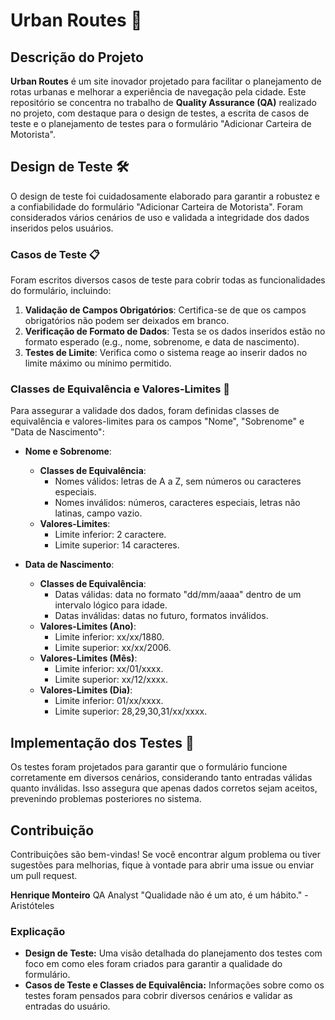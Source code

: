 # Urban Routes 🌆

## Descrição do Projeto

**Urban Routes** é um site inovador projetado para facilitar o planejamento de rotas urbanas e melhorar a experiência de navegação pela cidade. Este repositório se concentra no trabalho de **Quality Assurance (QA)** realizado no projeto, com destaque para o design de testes, a escrita de casos de teste e o planejamento de testes para o formulário "Adicionar Carteira de Motorista".

## Design de Teste 🛠️

O design de teste foi cuidadosamente elaborado para garantir a robustez e a confiabilidade do formulário "Adicionar Carteira de Motorista". Foram considerados vários cenários de uso e validada a integridade dos dados inseridos pelos usuários.

### Casos de Teste 📋

Foram escritos diversos casos de teste para cobrir todas as funcionalidades do formulário, incluindo:

1. **Validação de Campos Obrigatórios**: Certifica-se de que os campos obrigatórios não podem ser deixados em branco.
2. **Verificação de Formato de Dados**: Testa se os dados inseridos estão no formato esperado (e.g., nome, sobrenome, e data de nascimento).
3. **Testes de Limite**: Verifica como o sistema reage ao inserir dados no limite máximo ou mínimo permitido.

### Classes de Equivalência e Valores-Limites 📐

Para assegurar a validade dos dados, foram definidas classes de equivalência e valores-limites para os campos "Nome", "Sobrenome" e "Data de Nascimento":

- **Nome e Sobrenome**:
  - **Classes de Equivalência**: 
    - Nomes válidos: letras de A a Z, sem números ou caracteres especiais.
    - Nomes inválidos: números, caracteres especiais, letras não latinas, campo vazio.
  - **Valores-Limites**:
    - Limite inferior: 2 caractere.
    - Limite superior: 14 caracteres.
  
- **Data de Nascimento**:
  - **Classes de Equivalência**:
    - Datas válidas: data no formato "dd/mm/aaaa" dentro de um intervalo lógico para idade.
    - Datas inválidas: datas no futuro, formatos inválidos.
  - **Valores-Limites (Ano)**:
    - Limite inferior: xx/xx/1880.
    - Limite superior: xx/xx/2006.
  - **Valores-Limites (Mês)**:
    - Limite inferior: xx/01/xxxx.
    - Limite superior: xx/12/xxxx.
  - **Valores-Limites (Dia)**:
    - Limite inferior: 01/xx/xxxx.
    - Limite superior: 28,29,30,31/xx/xxxx.

## Implementação dos Testes 🧪

Os testes foram projetados para garantir que o formulário funcione corretamente em diversos cenários, considerando tanto entradas válidas quanto inválidas. Isso assegura que apenas dados corretos sejam aceitos, prevenindo problemas posteriores no sistema.

## Contribuição

Contribuições são bem-vindas! Se você encontrar algum problema ou tiver sugestões para melhorias, fique à vontade para abrir uma issue ou enviar um pull request.

**Henrique Monteiro**
QA Analyst
"Qualidade não é um ato, é um hábito." - Aristóteles

### Explicação

- **Design de Teste:** Uma visão detalhada do planejamento dos testes com foco em como eles foram criados para garantir a qualidade do formulário.
- **Casos de Teste e Classes de Equivalência:** Informações sobre como os testes foram pensados para cobrir diversos cenários e validar as entradas do usuário.
